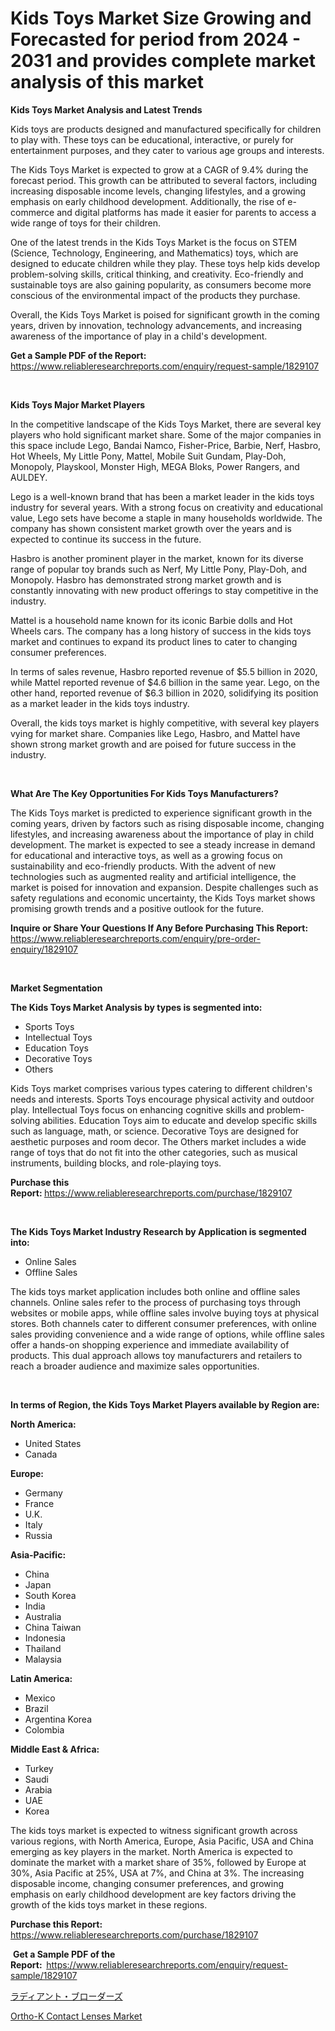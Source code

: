 <p><h1>Kids Toys Market Size Growing and Forecasted for period from 2024 - 2031 and provides complete market analysis of this market</h1></p><p><strong>Kids Toys Market Analysis and Latest Trends</strong></p>
<p><p>Kids toys are products designed and manufactured specifically for children to play with. These toys can be educational, interactive, or purely for entertainment purposes, and they cater to various age groups and interests.</p><p>The Kids Toys Market is expected to grow at a CAGR of 9.4% during the forecast period. This growth can be attributed to several factors, including increasing disposable income levels, changing lifestyles, and a growing emphasis on early childhood development. Additionally, the rise of e-commerce and digital platforms has made it easier for parents to access a wide range of toys for their children.</p><p>One of the latest trends in the Kids Toys Market is the focus on STEM (Science, Technology, Engineering, and Mathematics) toys, which are designed to educate children while they play. These toys help kids develop problem-solving skills, critical thinking, and creativity. Eco-friendly and sustainable toys are also gaining popularity, as consumers become more conscious of the environmental impact of the products they purchase.</p><p>Overall, the Kids Toys Market is poised for significant growth in the coming years, driven by innovation, technology advancements, and increasing awareness of the importance of play in a child's development.</p></p>
<p><strong>Get a Sample PDF of the Report:&nbsp;</strong> <a href="https://www.reliableresearchreports.com/enquiry/request-sample/1829107">https://www.reliableresearchreports.com/enquiry/request-sample/1829107</a></p>
<p>&nbsp;</p>
<p><strong>Kids Toys Major Market Players</strong></p>
<p><p>In the competitive landscape of the Kids Toys Market, there are several key players who hold significant market share. Some of the major companies in this space include Lego, Bandai Namco, Fisher-Price, Barbie, Nerf, Hasbro, Hot Wheels, My Little Pony, Mattel, Mobile Suit Gundam, Play-Doh, Monopoly, Playskool, Monster High, MEGA Bloks, Power Rangers, and AULDEY.</p><p>Lego is a well-known brand that has been a market leader in the kids toys industry for several years. With a strong focus on creativity and educational value, Lego sets have become a staple in many households worldwide. The company has shown consistent market growth over the years and is expected to continue its success in the future.</p><p>Hasbro is another prominent player in the market, known for its diverse range of popular toy brands such as Nerf, My Little Pony, Play-Doh, and Monopoly. Hasbro has demonstrated strong market growth and is constantly innovating with new product offerings to stay competitive in the industry.</p><p>Mattel is a household name known for its iconic Barbie dolls and Hot Wheels cars. The company has a long history of success in the kids toys market and continues to expand its product lines to cater to changing consumer preferences.</p><p>In terms of sales revenue, Hasbro reported revenue of $5.5 billion in 2020, while Mattel reported revenue of $4.6 billion in the same year. Lego, on the other hand, reported revenue of $6.3 billion in 2020, solidifying its position as a market leader in the kids toys industry.</p><p>Overall, the kids toys market is highly competitive, with several key players vying for market share. Companies like Lego, Hasbro, and Mattel have shown strong market growth and are poised for future success in the industry.</p></p>
<p>&nbsp;</p>
<p><strong>What Are The Key Opportunities For Kids Toys Manufacturers?</strong></p>
<p><p>The Kids Toys market is predicted to experience significant growth in the coming years, driven by factors such as rising disposable income, changing lifestyles, and increasing awareness about the importance of play in child development. The market is expected to see a steady increase in demand for educational and interactive toys, as well as a growing focus on sustainability and eco-friendly products. With the advent of new technologies such as augmented reality and artificial intelligence, the market is poised for innovation and expansion. Despite challenges such as safety regulations and economic uncertainty, the Kids Toys market shows promising growth trends and a positive outlook for the future.</p></p>
<p><strong>Inquire or Share Your Questions If Any Before Purchasing This Report:</strong> <a href="https://www.reliableresearchreports.com/enquiry/pre-order-enquiry/1829107">https://www.reliableresearchreports.com/enquiry/pre-order-enquiry/1829107</a></p>
<p>&nbsp;</p>
<p><strong>Market Segmentation</strong></p>
<p><strong>The Kids Toys Market Analysis by types is segmented into:</strong></p>
<p><ul><li>Sports Toys</li><li>Intellectual Toys</li><li>Education Toys</li><li>Decorative Toys</li><li>Others</li></ul></p>
<p><p>Kids Toys market comprises various types catering to different children's needs and interests. Sports Toys encourage physical activity and outdoor play. Intellectual Toys focus on enhancing cognitive skills and problem-solving abilities. Education Toys aim to educate and develop specific skills such as language, math, or science. Decorative Toys are designed for aesthetic purposes and room decor. The Others market includes a wide range of toys that do not fit into the other categories, such as musical instruments, building blocks, and role-playing toys.</p></p>
<p><strong>Purchase this Report:&nbsp;</strong><a href="https://www.reliableresearchreports.com/purchase/1829107">https://www.reliableresearchreports.com/purchase/1829107</a></p>
<p>&nbsp;</p>
<p><strong>The Kids Toys Market Industry Research by Application is segmented into:</strong></p>
<p><ul><li>Online Sales</li><li>Offline Sales</li></ul></p>
<p><p>The kids toys market application includes both online and offline sales channels. Online sales refer to the process of purchasing toys through websites or mobile apps, while offline sales involve buying toys at physical stores. Both channels cater to different consumer preferences, with online sales providing convenience and a wide range of options, while offline sales offer a hands-on shopping experience and immediate availability of products. This dual approach allows toy manufacturers and retailers to reach a broader audience and maximize sales opportunities.</p></p>
<p>&nbsp;</p>
<p><strong>In terms of Region, the Kids Toys Market Players available by Region are:</strong></p>
<p>
    <p> <strong> North America: </strong>
        <ul>
            <li>United States</li>
            <li>Canada</li>
        </ul>
        </p> 
    <p> <strong> Europe: </strong>
        <ul>
            <li>Germany</li>
            <li>France</li>
            <li>U.K.</li>
            <li>Italy</li>
            <li>Russia</li>
        </ul>
        </p> 
    <p> <strong> Asia-Pacific: </strong>
        <ul>
            <li>China</li>
            <li>Japan</li>
            <li>South Korea</li>
            <li>India</li>
            <li>Australia</li>
            <li>China Taiwan</li>
            <li>Indonesia</li>
            <li>Thailand</li>
            <li>Malaysia</li>
        </ul>
        </p> 
    <p> <strong> Latin America: </strong>
        <ul>
            <li>Mexico</li>
            <li>Brazil</li>
            <li>Argentina Korea</li>
            <li>Colombia</li>
        </ul>
        </p> 
    <p> <strong> Middle East & Africa: </strong>
        <ul>
            <li>Turkey</li>
            <li>Saudi</li>
            <li>Arabia</li>
            <li>UAE</li>
            <li>Korea</li>
        </ul>
    </p>
    </p>
<p><p>The kids toys market is expected to witness significant growth across various regions, with North America, Europe, Asia Pacific, USA and China emerging as key players in the market. North America is expected to dominate the market with a market share of 35%, followed by Europe at 30%, Asia Pacific at 25%, USA at 7%, and China at 3%. The increasing disposable income, changing consumer preferences, and growing emphasis on early childhood development are key factors driving the growth of the kids toys market in these regions.</p></p>
<p><strong>Purchase this Report: </strong><a href="https://www.reliableresearchreports.com/purchase/1829107">https://www.reliableresearchreports.com/purchase/1829107</a></p>
<p>&nbsp;<strong>Get a Sample PDF of the Report:&nbsp;&nbsp;</strong><a href="https://www.reliableresearchreports.com/enquiry/request-sample/1829107">https://www.reliableresearchreports.com/enquiry/request-sample/1829107</a></p>
<p><strong></strong></p>
<p><p><a href="https://github.com/oafhukehf4709715/Market-Research-Report-List-1/blob/main/50921567517.md">ラディアント・ブローダーズ</a></p><p><a href="https://github.com/WillieWoodard/Market-Research-Report-List-4/blob/main/ortho-k-contact-lenses-market.md">Ortho-K Contact Lenses Market</a></p></p>